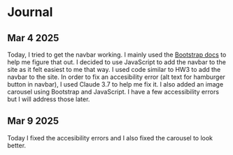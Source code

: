 # Journal
## Mar 4 2025
Today, I tried to get the navbar working. I mainly used the [Bootstrap docs](https://getbootstrap.com/docs/5.3/components/navbar/) to help me figure that out. I decided to use JavaScript to add the navbar to the site as it felt easiest to me that way. I used code similar to HW3 to add the navbar to the site. In order to fix an accesibility error (alt text for hamburger button in navbar), I used Claude 3.7 to help me fix it. I also added an image carousel using Bootstrap and JavaScript. I have a few accessibility errors but I will address those later.

## Mar 9 2025
Today I fixed the accesibility errors and I also fixed the carousel to look better.